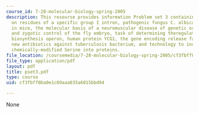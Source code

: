 ```yaml
---
course_id: 7-28-molecular-biology-spring-2005
description: This resourse provides information Problem set 3 containing 10 question
  on residues of a specific group I intron, pathogenic fungus C. albicans, eye development
  in mice, the molecular basis of a neuromuscular disease of genetic origin, maternal
  and zygotic control of the fly embryo, task of determining theregulation of lysine
  biosynthesis operon, human protein YCG1, the gene encoding release factor 3, identifying
  new antibiotics against tuberculosis bacterium, and technology to incorporate a
  chemically-modified Serine into proteins.
file_location: /coursemedia/7-28-molecular-biology-spring-2005/cf3fbff0ba0e1c89aaa835a6015bbd94_pset3.pdf
file_type: application/pdf
layout: pdf
title: pset3.pdf
type: course
uid: cf3fbff0ba0e1c89aaa835a6015bbd94

---
```

None